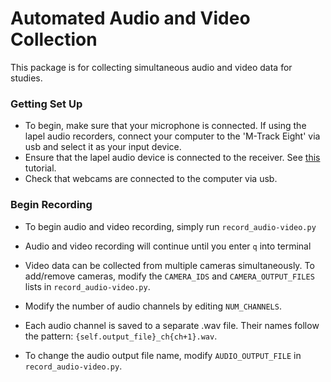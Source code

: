 # Automated Audio and Video Collection

This package is for collecting simultaneous audio and video data for studies. 

### Getting Set Up
- To begin, make sure that your microphone is connected. If using the lapel audio recorders, connect your computer to the 'M-Track Eight' via usb and select it as your input device.
- Ensure that the lapel audio device is connected to the receiver. See [this](https://assets.sennheiser.com/global-downloads/file/3020/Sennheiser_ewG3_QuickstartGuide.pdf) tutorial. 
- Check that webcams are connected to the computer via usb.

### Begin Recording
- To begin audio and video recording, simply run ``record_audio-video.py``

- Audio and video recording will continue until you enter ``q`` into terminal
- Video data can be collected from multiple cameras simultaneously. To add/remove cameras, modify the ``CAMERA_IDS`` and ``CAMERA_OUTPUT_FILES`` lists in ``record_audio-video.py``. 
- Modify the number of audio channels by editing ``NUM_CHANNELS``.
- Each audio channel is saved to a separate .wav file. Their names follow the pattern: ``{self.output_file}_ch{ch+1}.wav``. 
- To change the audio output file name, modify ``AUDIO_OUTPUT_FILE`` in ``record_audio-video.py``.

<!-- ### ``people_boxes.py``
Run this file to track the positions of team members over time. 
- Put the path to your desired video in ``vid_path``. 
- The ``keypoints`` variable contains the the team members' keypoints. For instance, the keypoints for Team Member #1 are stored in ``keypoints[0]``.

### ``transcribe.py``
Transcribes audio from a wav file.
- Put the name of your wav file in ``AUDIO_FILE``.
- Uses speech recognition (https://pypi.org/project/SpeechRecognition/) and transcribes the audio into ``transcription.txt``. -->

